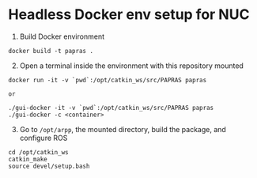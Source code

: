 # Headless Docker env setup for NUC

1. Build Docker environment

```
docker build -t papras .
```

2. Open a terminal inside the environment with this repository mounted

```
docker run -it -v `pwd`:/opt/catkin_ws/src/PAPRAS papras

or

./gui-docker -it -v `pwd`:/opt/catkin_ws/src/PAPRAS papras
./gui-docker -c <container>
```

3. Go to `/opt/arpp`, the mounted directory, build the package, and configure ROS

```
cd /opt/catkin_ws
catkin_make
source devel/setup.bash
```